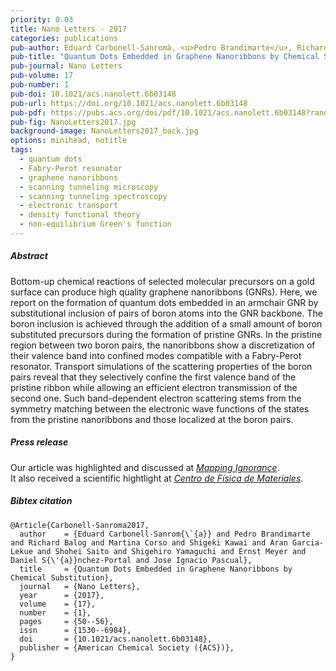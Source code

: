 ```yaml
---
priority: 0.03
title: Nano Letters - 2017
categories: publications
pub-author: Eduard Carbonell-Sanromà, <u>Pedro Brandimarte</u>, Richard Balog, Martina Corso, Shigeki Kawai, Aran Garcia-Lekue, Shohei Saito, Shigehiro Yamaguchi, Ernst Meyer, Daniel Sánchez-Portal, and Jose Ignacio Pascual
pub-title: "Quantum Dots Embedded in Graphene Nanoribbons by Chemical Substitution"
pub-journal: Nano Letters
pub-volume: 17
pub-number: 1
pub-doi: 10.1021/acs.nanolett.6b03148
pub-url: https://doi.org/10.1021/acs.nanolett.6b03148
pub-pdf: https://pubs.acs.org/doi/pdf/10.1021/acs.nanolett.6b03148?rand=cifvufgv
pub-fig: NanoLetters2017.jpg
background-image: NanoLetters2017_back.jpg
options: minihead, notitle
tags:
  - quantum dots
  - Fabry-Perot resonator
  - graphene nanoribbons
  - scanning tunneling microscopy
  - scanning tunneling spectroscopy
  - electronic transport
  - density functional theory
  - non-equilibrium Green's function
---
```


##### Abstract

Bottom-up chemical reactions of selected molecular precursors on a gold surface can produce high quality graphene nanoribbons (GNRs).
Here, we report on the formation of quantum dots embedded in an armchair GNR by substitutional inclusion of pairs of boron atoms into the GNR backbone.
The boron inclusion is achieved through the addition of a small amount of boron substituted precursors during the formation of pristine GNRs.
In the pristine region between two boron pairs, the nanoribbons show a discretization of their valence band into confined modes compatible with a Fabry-Perot resonator.
Transport simulations of the scattering properties of the boron pairs reveal that they selectively confine the first valence band of the pristine ribbon while allowing an efficient electron transmission of the second one.
Such band-dependent electron scattering stems from the symmetry matching between the electronic wave functions of the states from the pristine nanoribbons and those localized at the boron pairs.

##### Press release <a target="_blank" href="https://twitter.com/MapIgnorance/status/842390464133246976"><span class="icon fa-twitter fa-lg style1"></span></a>

Our article was highlighted and discussed at <a target="_blank" href="https://mappingignorance.org/2017/03/16/quantum-dots-embedded-graphene-nanoribbons/">*Mapping Ignorance*</a>.
<br>
It also received a scientific hightlight at <a target="_blank" href="https://cfm.ehu.es/highlights/quantum-dots-embedded-in-graphene-nanoribbons-by-chemical-substitution/">*Centro de Física de Materiales*</a>. &nbsp; <a target="_blank" href="{{ site.baseurl }}/documents/2018.06.12.CFMActivityReport2017_highlight.pdf" title="CFM Activity Report 2019" class="icon fa-file-pdf-o fa-lg style4"></a>

##### Bibtex citation

```
@Article{Carbonell-Sanroma2017,
  author    = {Eduard Carbonell-Sanrom{\`{a}} and Pedro Brandimarte and Richard Balog and Martina Corso and Shigeki Kawai and Aran Garcia-Lekue and Shohei Saito and Shigehiro Yamaguchi and Ernst Meyer and Daniel S{\'{a}}nchez-Portal and Jose Ignacio Pascual},
  title     = {Quantum Dots Embedded in Graphene Nanoribbons by Chemical Substitution},
  journal   = {Nano Letters},
  year      = {2017},
  volume    = {17},
  number    = {1},
  pages     = {50--56},
  issn      = {1530--6984},
  doi       = {10.1021/acs.nanolett.6b03148},
  publisher = {American Chemical Society ({ACS})},
}
```
